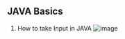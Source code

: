 ## JAVA Basics
1. How to take Input in JAVA
![image](https://user-images.githubusercontent.com/41821911/148170339-a9b79838-ea7c-4409-b1e6-a215dc253f36.png)
